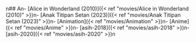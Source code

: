 n## An- [Alice in Wonderland (2010)]({< ref "movies/Alice in Wonderland (2010)" >})n- [Anak Titipan Setan (2023)]({< ref "movies/Anak Titipan Setan (2023)" >})n- [Animation]({< ref "movies/Animation" >})n- [Anime]({< ref "movies/Anime" >})n- [asih-2018]({< ref "movies/asih-2018" >})n- [asih-2020]({< ref "movies/asih-2020" >})n